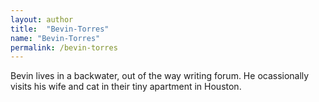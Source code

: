 ```yaml
---
layout: author
title:  "Bevin-Torres"
name: "Bevin-Torres"
permalink: /bevin-torres
---
```

Bevin lives in a backwater, out of the way writing forum. He ocassionally visits his wife and cat in their tiny apartment in Houston.
